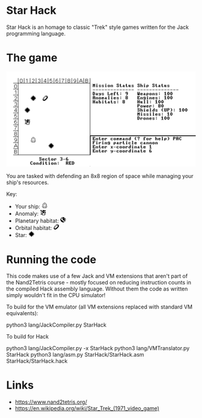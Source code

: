 # Star Hack

Star Hack is an homage to classic "Trek" style games written for the Jack programming language.

# The game

<img src="../screenshots/starhack.png" data-canonical-src="../screenshots/starhack.png" width="512" />

You are tasked with defending an 8x8 region of space while managing your ship's resources.

Key:

 * Your ship: ![ship](./data/ship.png)
 * Anomaly: ![orbital](./data/anomaly.png)
 * Planetary habitat: ![planet](./data/planet.png)
 * Orbital habitat: ![orbital](./data/orbital.png)
 * Star: ![star](./data/star.png)

# Running the code

This code makes use of a few Jack and VM extensions that aren't part of the Nand2Tetris course - mostly focused on reducing instruction counts in the compiled Hack assembly language. Without them the code as written simply wouldn't fit in the CPU simulator!

To build for the VM emulator (all VM extensions replaced with standard VM equivalents):

python3 lang/JackCompiler.py StarHack

To build for Hack

python3 lang/JackCompiler.py -x StarHack
python3 lang/VMTranslator.py  StarHack
python3 lang/asm.py  StarHack/StarHack.asm StarHack/StarHack.hack

# Links
 * https://www.nand2tetris.org/
 * https://en.wikipedia.org/wiki/Star_Trek_(1971_video_game)
